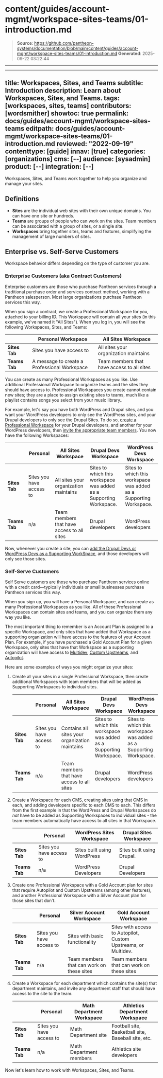 # content/guides/account-mgmt/workspace-sites-teams/01-introduction.md

> **Source**: https://github.com/pantheon-systems/documentation/blob/main/content/guides/account-mgmt/workspace-sites-teams/01-introduction.md
> **Generated**: 2025-09-22 03:22:44

---

---
title: Workspaces, Sites, and Teams
subtitle: Introduction
description: Learn about Workspaces, Sites, and Teams.
tags: [workspaces, sites, teams]
contributors: [wordsmither]
showtoc: true
permalink: docs/guides/account-mgmt/workspace-sites-teams
editpath: docs/guides/account-mgmt/workspace-sites-teams/01-introduction.md
reviewed: "2022-09-19"
contenttype: [guide]
innav: [true]
categories: [organizations]
cms: [--]
audience: [sysadmin]
product: [--]
integration: [--]
---

Workspaces, Sites, and Teams work together to help you organize and manage your sites.

## Definitions

- **Sites** are the individual web sites with their own unique domains. You can have one site or hundreds.
- **Teams** are groups of people who can work on the sites.  Team members can be associated with a group of sites, or a single site.
- **Workspaces** bring together sites, teams and features, simplifying the management of large numbers of sites.

## Enterprise vs. Self-Serve Customers

Workspace behavior differs depending on the type of customer you are.

### Enterprise Customers (aka Contract Customers)

Enterprise customers are those who purchase Pantheon services through a traditional purchase order and services contract method, working with a Pantheon salesperson. Most large organizations purchase Pantheon services this way.

When you sign a contract, we create a Professional Workspace for you, attached to your billing ID.  This Workspace will contain all your sites (in this example, we've named it "All Sites"). When you log in, you will see the following Workspaces, Sites, and Teams:

|   | Personal Workspace  | All Sites Workspace  |
|---|---|---|
| **Sites Tab** | Sites you have access to |  All sites your organization maintains |
| **Teams Tab** | A message to create a Professional Workspace  | Team members that have access to all sites |

You can create as many Professional Workspaces as you like. Use additional Professional Workspace to organize teams and the sites they should have access to. Professional Workspaces you create cannot contain new sites; they are a place to assign existing sites to teams, much like a playlist contains songs you select from your music library..

For example, let's say you have both WordPress and Drupal sites, and you want your WordPress developers to only see the WordPress sites, and your Drupal developers to only see the Drupal Sites.  To do so, [create a Professional Workspace](/guides/account-mgmt/workspace-sites-teams/workspaces#create-a-professional-workspace) for your Drupal developers, and another for your WordPress developers, then [invite the appropriate team members](/guides/account-mgmt/workspace-sites-teams/teams#add-a-user).  You now have the following Workspaces:

|   | Personal | All Sites Workspace | Drupal Devs Workspace | WordPress Devs Workspace |
|---|---|---|---|---|
| **Sites Tab** | Sites you have access to | All sites your organization maintains | Sites to which this workspace was added as a Supporting Workspace.  | Sites to which this workspace was added as a Supporting Workspace. |
| **Teams Tab** | n/a | Team members that have access to all sites | Drupal developers  | WordPress developers  |

Now, whenever you create a site, you can [add the Drupal Devs or WordPress Devs as a Supporting WorkSpace](/guides/account-mgmt/workspace-sites-teams/teams#add-a-supporting-workspace-to-site), and those developers will only see those sites.

### Self-Serve Customers

Self Serve customers are those who purchase Pantheon services online with a credit card—typically individuals or small businesses purchase Pantheon services this way.

When you sign up, you will have a Personal Workspace, and can create as many Professional Workspaces as you like.  All of these Professional Workspaces can contain sites and teams, and you can organize them any way you like.

The most important thing to remember is an Account Plan is assigned to a specific Workspace, and only sites that have added that Workspace as a supporting organization will have access to the features of your Account Plan. For example, if you have purchased a Gold Account Plan for a given Workspace, only sites that  have that Workspace as a supporting organization will have access to [Multidev](/guides/multidev), [Custom Upstreams](/guides/custom-upstream), and [Autopilot](/guides/autopilot).

Here are some examples of ways you might organize your sites:

1. Create all your sites in a single Professional Workspace, then create additional Workspaces with team members that will be added as Supporting Workspaces to individual sites. 

    |   | Personal | All Sites Workspace | Drupal Devs Workspace | WordPress Devs Workspace |
    |---|---|---|---|---|
    | **Sites Tab** | Sites you have access to | Contains all sites your organization maintains | Sites to which this workspace was added as a Supporting Workspace.  | Sites to which this workspace was added as a Supporting Workspace. |
    | **Teams Tab** | n/a | Team members that have access to all sites | Drupal developers  | WordPress developers  |

1. Create a Workspace for each CMS, creating sites using that CMS in each, and adding developers specific to each CMS to each. This differs from the first example in that the WordPress and Drupal Workspaces do *not* have to be added as Supporting Workspaces to individual sites - the team members automatically have access to all sites in that Workspace.

    |   | Personal | WordPress Sites Workspace | Drupal Sites Workspace |
    |---|---|---|---|
    | **Sites Tab** | Sites you have access to | Sites built using WordPress | Sites built using Drupal. |
    | **Teams Tab** | n/a | WordPress Developers | Drupal Developers  |

1. Create one Professional Workspace with a Gold Account plan for sites that require Autopilot and Custom Upstreams (among other features), and another Professional Workspace with a Silver Account plan for those sites that don't.

    |   | Personal | Silver Account Workspace | Gold Account Workspace |
    |---|---|---|---|
    | **Sites Tab** | Sites you have access to | Sites with basic functionality | Sites with access to Autopilot, Custom Upstreams, or Multidev. |
    | **Teams Tab** | n/a | Team members that can work on these sites | Team members that can work on these sites  |

1. Create a Workspace for each department which contains the site(s) that department maintains, and invite any department staff that should have access to the site to the team.

    |   | Personal | Math Department Workspace | Athletics Department Workspace |
    |---|---|---|---|
    | **Sites Tab** | Sites you have access to | Math Department site | Football site, Basketball site, Baseball site, etc. |
    | **Teams Tab** | n/a | Math Department members | Athletics site developers  |

Now let's learn how to work with Workspaces, Sites, and Teams.
